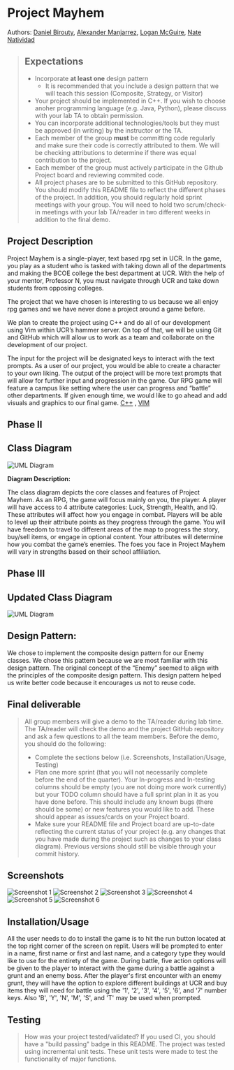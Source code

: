 # Project Mayhem
 
Authors: [Daniel Birouty](https://github.com/dbirouty), [Alexander Manjarrez](https://github.com/Alexanderman07), [Logan McGuire](https://github.com/BoLTazmania99), [Nate Natividad](https://github.com/nnatividad)

 
 > ## Expectations
>  * Incorporate **at least one** design pattern
>    * It is recommended that you include a design pattern that we will teach this session (Composite, Strategy, or Visitor)
>  * Your project should be implemented in C++. If you wish to choose anoher programming language (e.g. Java, Python), please discuss with your lab TA to obtain permission.
>  * You can incorporate additional technologies/tools but they must be approved (in writing) by the instructor or the TA.
>  * Each member of the group **must** be committing code regularly and make sure their code is correctly attributed to them. We will be checking attributions to determine if there was equal contribution to the project.
>  * Each member of the group must actively participate in the Github Project board and reviewing commited code.
> * All project phases are to be submitted to this GitHub repository. You should modify this README file to reflect the different phases of the project. In addition, you should regularly hold sprint meetings with your group. You will need to hold two scrum/check-in meetings with your lab TA/reader in two different weeks in addition to the final demo.


## Project Description
  Project Mayhem is a single-player, text based rpg set in UCR. In the game, you play as a student who is tasked with taking down all of the departments and making the BCOE college the best department at UCR. With the help of your mentor, Professor N, you must navigate through UCR and take down students from opposing colleges. 
 
  The project that we have chosen is interesting to us because we all enjoy rpg games and we have never done a project around a game before. 
  
  We plan to create the project using C++ and do all of our development using Vim within UCR’s hammer server. On top of that, we will be using Git and GitHub which will allow us to work as a team and collaborate on the development of our project.
  
  The input for the project will be designated keys to interact with the text prompts. As a user of our project, you would be able to create a character to your own liking. The output of the project will be more text prompts that will allow for further input and progression in the game. Our RPG game will feature a campus like setting where the user can progress and “battle” other departments. If given enough time, we would like to go ahead and add visuals and graphics to our final game. 
  [C++](https://www.cplusplus.com/) , 
  [VIM](https://www.vim.org/)
 
  
  
  ## Phase II
## Class Diagram

 ![UML Diagram](https://i.imgur.com/TuWFcnb.png)

 **Diagram Description:**

The class diagram depicts the core classes and features of Project Mayhem. As an RPG, the game will focus mainly on you, the player. A player will have access to 4 attribute categories: Luck, Strength, Health, and IQ. These attributes will affect how you engage in combat. Players will be able to level up their attribute points as they progress through the game. You will have freedom to travel to different areas of the map to progress the story, buy/sell items, or engage in optional content. Your attributes will determine how you combat the game’s enemies. The foes you face in Project Mayhem will vary in strengths based on their school affiliation. 
 
  ## Phase III
 ## Updated Class Diagram

![UML Diagram](https://i.imgur.com/HRYJVb0.png)

## Design Pattern: 
We chose to implement the composite design pattern for our Enemy classes. We chose this pattern because we are most familiar with this design pattern. The original concept of the “Enemy” seemed to align with the principles of the composite design pattern. This design pattern helped us write better code because it encourages us not to reuse code. 


 
  ## Final deliverable
 > All group members will give a demo to the TA/reader during lab time. The TA/reader will check the demo and the project GitHub repository and ask a few questions to all the team members. 
 > Before the demo, you should do the following:
 > * Complete the sections below (i.e. Screenshots, Installation/Usage, Testing)
 > * Plan one more sprint (that you will not necessarily complete before the end of the quarter). Your In-progress and In-testing columns should be empty (you are not doing more work currently) but your TODO column should have a full sprint plan in it as you have done before. This should include any known bugs (there should be some) or new features you would like to add. These should appear as issues/cards on your Project board.
 > * Make sure your README file and Project board are up-to-date reflecting the current status of your project (e.g. any changes that you have made during the project such as changes to your class diagram). Previous versions should still be visible through your commit history. 
 
 ## Screenshots
 ![Screenshot 1](https://i.imgur.com/vy2J19q.png)
 ![Screenshot 2](https://i.imgur.com/iYwsYaO.png)
 ![Screenshot 3](https://i.imgur.com/D9cOng9.png)
 ![Screenshot 4](https://i.imgur.com/kZxip4k.png)
 ![Screenshot 5](https://i.imgur.com/7VTV74k.png)
 ![Screenshot 6](https://i.imgur.com/rJOlgSn.png)
 ## Installation/Usage
 All the user needs to do to install the game is to hit the run button located at the top right corner of the screen on replit. Users will be prompted to enter in a name, first name or first and last name, and a category type they would like to use for the entirety of the game. During battle, five action options will be given to the player to interact with the game during a battle against a grunt and an enemy boss. After the player's first encounter with an enemy grunt, they will have the option to explore different buildings at UCR and buy items they will need for battle using the '1', '2', '3', '4', '5', '6', and '7' number keys. Also 'B', 'Y', 'N', 'M', 'S', and 'T' may be used when prompted. 
 ## Testing
 > How was your project tested/validated? If you used CI, you should have a "build passing" badge in this README.
 > The project was tested using incremental unit tests. These unit tests were made to test the functionality of major functions.
 
